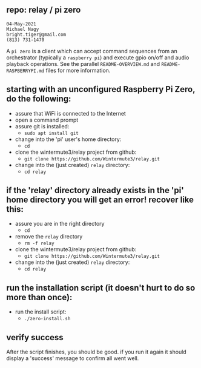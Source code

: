 ## repo: relay / pi zero

```
04-May-2021
Michael Nagy
bright.tiger@gmail.com
(813) 731-1470
```

A `pi zero` is a client which can accept command sequences from an orchestrator (typically a `raspberry pi`) and execute gpio on/off and audio playback operations.  See the parallel `README-OVERVIEW.md` and `README-RASPBERRYPI.md` files for more information.

## starting with an unconfigured Raspberry Pi Zero, do the following:

 - assure that WiFi is connected to the Internet
 - open a command prompt
 - assure git is installed:
   - `sudo apt install git`
 - change into the 'pi' user's home directory:
   - `cd`
 - clone the wintermute3/relay project from github:
   - `git clone https://github.com/Wintermute3/relay.git`
 - change into the (just created) `relay` directory:
   - `cd relay`

## if the 'relay' directory already exists in the 'pi' home directory you will get an error!  recover like this:

 - assure you are in the right directory
   - `cd`
 - remove the `relay` directory
   - `rm -f relay`
 - clone the wintermute3/relay project from github:
   - `git clone https://github.com/Wintermute3/relay.git`
 - change into the (just created) `relay` directory:
   - `cd relay`

## run the installation script (it doesn't hurt to do so more than once):

 - run the install script:
   - `./zero-install.sh`

## verify success

After the script finishes, you should be good.  if you run it again
it should display a 'success' message to confirm all went well.
